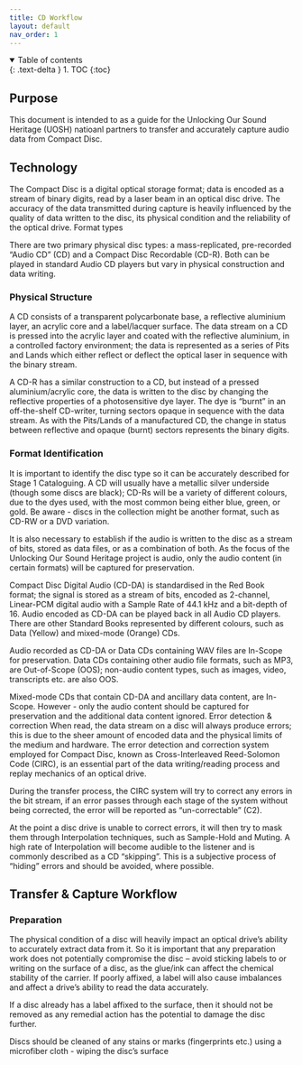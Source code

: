 ```yaml
---
title: CD Workflow
layout: default
nav_order: 1
---
```


<details open markdown="block">
  <summary>
    Table of contents
  </summary>
  {: .text-delta }
1. TOC
{:toc}
</details>

## Purpose

This document is intended to as a guide for the Unlocking Our Sound Heritage (UOSH) natioanl partners to transfer and accurately capture audio data from Compact Disc.

## Technology

The Compact Disc is a digital optical storage format; data is encoded as a stream of binary digits, read by a laser beam in an optical disc drive.  The accuracy of the data transmitted during capture is heavily influenced by the quality of data written to the disc, its physical condition and the reliability of the optical drive.
Format types

There are two primary physical disc types: a mass-replicated, pre-recorded “Audio CD” (CD) and a Compact Disc Recordable (CD-R).  Both can be played in standard Audio CD players but vary in physical construction and data writing.  

### Physical Structure
A CD consists of a transparent polycarbonate base, a reflective aluminium layer, an acrylic core and a label/lacquer surface.  The data stream on a CD is pressed into the acrylic layer and coated with the reflective aluminium, in a controlled factory environment; the data is represented as a series of Pits and Lands which either reflect or deflect the optical laser in sequence with the binary stream. 

A CD-R has a similar construction to a CD, but instead of a pressed aluminium/acrylic core, the data is written to the disc by changing the reflective properties of a photosensitive dye layer.  The dye is “burnt” in an off-the-shelf CD-writer, turning sectors opaque in sequence with the data stream.  As with the Pits/Lands of a manufactured CD, the change in status between reflective and opaque (burnt) sectors represents the binary digits.
 
### Format Identification
It is important to identify the disc type so it can be accurately described for Stage 1 Cataloguing.  A CD will usually have a metallic silver underside (though some discs are black); CD-Rs will be a variety of different colours, due to the dyes used, with the most common being either blue, green, or gold.  Be aware - discs in the collection might be another format, such as CD-RW or a DVD variation.

It is also necessary to establish if the audio is written to the disc as a stream of bits, stored as data files, or as a combination of both.  As the focus of the Unlocking Our Sound Heritage project is audio, only the audio content (in certain formats) will be captured for preservation.

Compact Disc Digital Audio (CD-DA) is standardised in the Red Book format; the signal is stored as a stream of bits, encoded as 2-channel, Linear-PCM digital audio with a Sample Rate of 44.1 kHz and a bit-depth of 16.  Audio encoded as CD-DA can be played back in all Audio CD players.  There are other Standard Books represented by different colours, such as Data (Yellow) and mixed-mode (Orange) CDs. 

Audio recorded as CD-DA or Data CDs containing WAV files are In-Scope for preservation.  Data CDs containing other audio file formats, such as MP3, are Out-of-Scope (OOS); non-audio content types, such as images, video, transcripts etc. are also OOS.  

Mixed-mode CDs that contain CD-DA and ancillary data content, are In-Scope.  However - only the audio content should be captured for preservation and the additional data content ignored.
Error detection & correction
When read, the data stream on a disc will always produce errors; this is due to the sheer amount of encoded data and the physical limits of the medium and hardware.  The error detection and correction system employed for Compact Disc, known as Cross-Interleaved Reed-Solomon Code (CIRC), is an essential part of the data writing/reading process and replay mechanics of an optical drive.  

During the transfer process, the CIRC system will try to correct any errors in the bit stream, if an error passes through each stage of the system without being corrected, the error will be reported as “un-correctable” (C2).  

At the point a disc drive is unable to correct errors, it will then try to mask them through Interpolation techniques, such as Sample-Hold and Muting.  A high rate of Interpolation will become audible to the listener and is commonly described as a CD “skipping”.  This is a subjective process of “hiding” errors and should be avoided, where possible.

## Transfer & Capture Workflow

### Preparation

The physical condition of a disc will heavily impact an optical drive’s ability to accurately extract data from it.  So it is important that any preparation work does not potentially compromise the disc – avoid sticking labels to or writing on the surface of a disc, as the glue/ink can affect the chemical stability of the carrier.  If poorly affixed, a label will also cause imbalances and affect a drive’s ability to read the data accurately.  

If a disc already has a label affixed to the surface, then it should not be removed as any remedial action has the potential to damage the disc further.  

Discs should be cleaned of any stains or marks (fingerprints etc.) using a microfiber cloth - wiping the disc’s surface